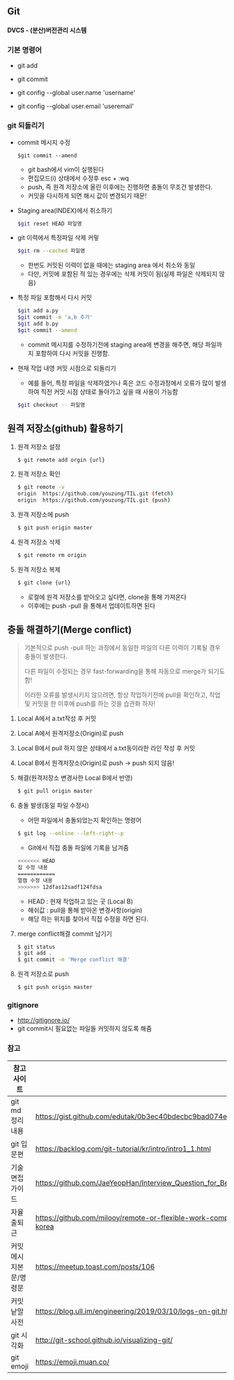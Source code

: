 ## Git

#### DVCS - (분산)버전관리 시스템



### 기본 명령어

- git add
- git commit

- git config --global user.name 'username'
- git config --global user.email 'useremail'



### git 되돌리기

- commit 메시지 수정

  ```
  $git commit --amend
  ```

  - git bash에서 vim이 실행된다
  - 편집모드(i) 상태에서 수정후 esc + :wq
  - push, 즉 원격 저장소에 올린 이후에는 진행하면 충돌이 무조건 발생한다.
  - 커밋을 다시하게 되면 해시 값이 변경되기 때문!

  

- Staging area(INDEX)에서 취소하기

  ```bash
  $git reset HEAD 파일명
  ```

- git 이력에서 특정파일 삭제 커밓

  ```bash
  $git rm --cached 파일명
  ```

  - 한번도 커밋된 이력이 없을 때에는 staging area 에서 취소와 동일
  - 다만, 커밋에 포함된 적 있는 경우에는 삭제 커밋이 됨(실제 파일은 삭제되지 않음)

  

- 특정 파일 포함해서 다시 커밋

  ```bash
  $git add a.py
  $git commit -m 'a,b 추가'
  $git add b.py
  $git commit --amend
  ```

  - commit 메시지를 수정하기전에 staging area에 변경을 해주면, 해당 파일까지 포함하여 다시 커밋을 진행함.

  

- 현재 작업 내영 커밋 시점으로 되돌리기

  - 예를 들어, 특정 파일을 삭제하였거나 혹은 코드 수정과정에서 오류가 많이 발생하여 직전 커밋 시점 상태로 돌아가고 싶을 때 사용이 가능함

  ```bash
  $git checkout -- 파일명
  ```



## 원격 저장소(github) 활용하기

1. 원격 저장소 설정

   ```bash
   $ git remote add orgin {url}
   ```

2. 원격 저장소 확인

   ```bash
   $ git remote -v
   origin  https://github.com/youzung/TIL.git (fetch)
   origin  https://github.com/youzung/TIL.git (push)
   ```

3. 원격 저장소에 push

   ```bash
   $ git push origin master
   ```

4. 원격 저장소 삭제

   ```bash
   $ git remote rm origin
   ```

5. 원격 저장소 복제

   ``` bash
   $ git clone {url}
   ```

   - 로컬에 원격 저장소를 받아오고 싶다면, clone을 통해 가져온다
   - 이후에는 push -pull 을 통해서 업데이트하면 된다



## 충돌 해결하기(Merge conflict)

> 기본적으로  push -pull 하는 과정에서 동일한 파일의 다른 이력이 기록될 경우 충돌이 발생한다.
>
> 다른 파일이 수정되는 경우 fast-forwarding을 통해 자동으로 merge가 되기도 함!
>
> 이러한 오류를 발생시키지 않으려면, 항상 작업하기전에 pull을 확인하고, 작업 및 커밋을 한 이후에 push를 하는 것을 습관화 하자!



1. Local A에서 a.txt작성 후 커밋

2. Local A에서 원격저장소(Origin)로 push

3. Local B에서 pull 하지 않은 상태에서 a.txt동이라한 라인 작성 후 커밋

4. Local B에서 원격저장소(Origin)로 push -> push  되지 않음!

5. 해결(원격저장소 변경사한 Local B에서 반영)

   ```bash
   $ git pull origin master
   ```

6. 충돌 발생(동일 파일 수정시)

   - 어떤 파일에서 충돌되었는지 확인하는 명령어

   ``` bash
   $ git log --online --left-right--p
   ```

   - Git에서 직접 충돌 파일에 기록을 남겨줌

   ``` bash
   <<<<<<< HEAD
   집 수정 내용
   ============
   멀캠 수정 내용
   >>>>>>> 12dfas12sadf124fdsa
   ```

   - HEAD : 현재 작업하고 있는 곳 (Local B)
   - 해쉬값 : pull을 통해 받아온 변경사항(origin)
   - 해당 하는 위치를 찾아서 직접 수정을 하면 된다.

7. merge conflict해결 commit 남기기

   ``` bash
   $ git status
   $ git add .
   $ git commit -m 'Merge conflict 해결'
   ```

8. 원격 저장소로 push

   ``` bash
   $ git push origin master
   ```

   

### gitignore

- <http://gitignore.io/>
- git commit시 필요없는 파일들 커밋하지 않도록 해줌



### 참고

| 참고 사이트            |                                                              |
| ---------------------- | ------------------------------------------------------------ |
| git md 정리 내용       | <https://gist.github.com/edutak/0b3ec40bdecbc9bad074e8df1e5a7998> |
| git 입문편             | <https://backlog.com/git-tutorial/kr/intro/intro1_1.html>    |
| 기술 면접 가이드       | <https://github.com/JaeYeopHan/Interview_Question_for_Beginner> |
| 자율 출퇴근            | <https://github.com/milooy/remote-or-flexible-work-company-in-korea> |
| 커밋 메시지본문/명령문 | <https://meetup.toast.com/posts/106>                         |
| 커밋 낱말 사전         | <https://blog.ull.im/engineering/2019/03/10/logs-on-git.html> |
| git 시각화             | http://git-school.github.io/visualizing-git/                 |
| git emoji              | https://emoji.muan.co/                                       |
